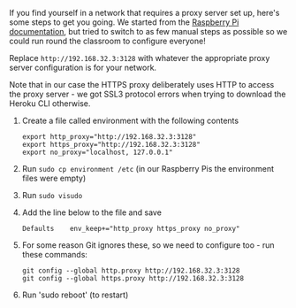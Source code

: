 If you find yourself in a network that requires a proxy server set up, here's some steps to get you going. We started from the [Raspberry Pi documentation](https://www.raspberrypi.org/documentation/configuration/use-a-proxy.md), but tried to switch to as few manual steps as possible so we could run round the classroom to configure everyone!

Replace `http://192.168.32.3:3128` with whatever the appropriate proxy server configuration is for your network. 

Note that in our case the HTTPS proxy deliberately uses HTTP to access the proxy server - we got SSL3 protocol errors when trying to download the Heroku CLI otherwise.

1. Create a file called environment with the following contents

       export http_proxy="http://192.168.32.3:3128"
       export https_proxy="http://192.168.32.3:3128"
       export no_proxy="localhost, 127.0.0.1"

2. Run `sudo cp environment /etc` (in our Raspberry Pis the environment files were empty) 
2. Run `sudo visudo`
3. Add the line below to the file and save

       Defaults    env_keep+="http_proxy https_proxy no_proxy"

4. For some reason Git ignores these, so we need to configure too - run these commands:

       git config --global http.proxy http://192.168.32.3:3128
       git config --global https.proxy http://192.168.32.3:3128
 
5. Run 'sudo reboot' (to restart)